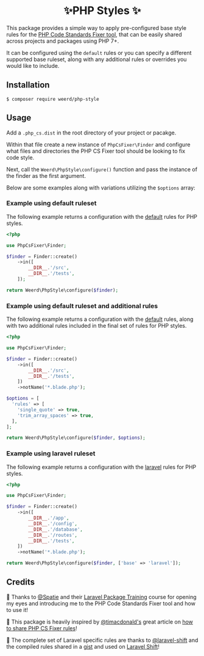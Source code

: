 <h1 align="center">✨PHP Styles ✨</h1>

This package provides a simple way to apply pre-configured base style rules for the [PHP Code Standards Fixer tool](https://cs.symfony.com/), that can be easily shared across projects and packages using PHP 7+.

It can be configured using the `default` rules or you can specify a different supported base ruleset, along with any additional rules or overrides you would like to include.

## Installation

```
$ composer require weerd/php-style
```

## Usage

Add a `.php_cs.dist` in the root directory of your project or pacakge.

Within that file create a new instance of `PhpCsFixer\Finder` and configure what files and directories the PHP CS Fixer tool should be looking to fix code style.

Next, call the `Weerd\PhpStyle\configure()` function and pass the instance of the finder as the first argument.

Below are some examples along with variations utilizing the `$options` array:

### Example using default ruleset

The following example returns a configuration with the [default](https://github.com/weerd/php-style/blob/master/src/rules/default.php) rules for PHP styles.

```php
<?php

use PhpCsFixer\Finder;

$finder = Finder::create()
    ->in([
        __DIR__.'/src',
        __DIR__.'/tests',
    ]);

return Weerd\PhpStyle\configure($finder);
```

### Example using default ruleset and additional rules

The following example returns a configuration with the [default](https://github.com/weerd/php-style/blob/master/src/rules/default.php) rules, along with two additional rules included in the final set of rules for PHP styles.

```php
<?php

use PhpCsFixer\Finder;

$finder = Finder::create()
    ->in([
        __DIR__.'/src',
        __DIR__.'/tests',
    ])
    ->notName('*.blade.php');

$options = [
  'rules' => [
    'single_quote' => true,
    'trim_array_spaces' => true,
  ],
];

return Weerd\PhpStyle\configure($finder, $options);
```

### Example using laravel ruleset

The following example returns a configuration with the [laravel](https://github.com/weerd/php-style/blob/master/src/rules/laravel.php) rules for PHP styles.

```php
<?php

use PhpCsFixer\Finder;

$finder = Finder::create()
    ->in([
        __DIR__.'/app',
        __DIR__.'/config',
        __DIR__.'/database',
        __DIR__.'/routes',
        __DIR__.'/tests',
    ])
    ->notName('*.blade.php');

return Weerd\PhpStyle\configure($finder, ['base' => 'laravel']);
```

## Credits

🙌 Thanks to [@Spatie](https://github.com/spatie) and their [Laravel Package Training](https://laravelpackage.training/) course for opening my eyes and introducing me to the PHP Code Standards Fixer tool and how to use it!

🙌 This package is heavily inspired by [@timacdonald's](https://github.com/timacdonald) great article on [how to share PHP CS Fixer rules](https://laravel-news.com/sharing-php-cs-fixer-rules-across-projects-and-teams)!

🙌 The complete set of Laravel specific rules are thanks to [@laravel-shift](https://gist.github.com/laravel-shift) and the compiled rules shared in a [gist](https://gist.github.com/laravel-shift/cab527923ed2a109dda047b97d53c200) and used on [Laravel Shift](https://laravelshift.com/)!


